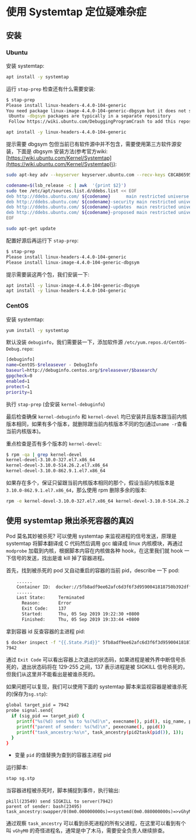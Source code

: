 # 使用 Systemtap 定位疑难杂症

## 安装

### Ubuntu

安装 systemtap:

```bash
apt install -y systemtap
```

运行 `stap-prep` 检查还有什么需要安装:

```bash
$ stap-prep
Please install linux-headers-4.4.0-104-generic
You need package linux-image-4.4.0-104-generic-dbgsym but it does not seem to be available
 Ubuntu -dbgsym packages are typically in a separate repository
 Follow https://wiki.ubuntu.com/DebuggingProgramCrash to add this repository

apt install -y linux-headers-4.4.0-104-generic
```

提示需要 dbgsym 包但当前已有软件源中并不包含，需要使用第三方软件源安装，下面是 dbgsym 安装方法\(参考官方wiki: [https://wiki.ubuntu.com/Kernel/Systemtap](https://wiki.ubuntu.com/Kernel/Systemtap)\):

```bash
sudo apt-key adv --keyserver keyserver.ubuntu.com --recv-keys C8CAB6595FDFF622

codename=$(lsb_release -c | awk  '{print $2}')
sudo tee /etc/apt/sources.list.d/ddebs.list << EOF
deb http://ddebs.ubuntu.com/ ${codename}      main restricted universe multiverse
deb http://ddebs.ubuntu.com/ ${codename}-security main restricted universe multiverse
deb http://ddebs.ubuntu.com/ ${codename}-updates  main restricted universe multiverse
deb http://ddebs.ubuntu.com/ ${codename}-proposed main restricted universe multiverse
EOF

sudo apt-get update
```

配置好源后再运行下 `stap-prep`:

```bash
$ stap-prep
Please install linux-headers-4.4.0-104-generic
Please install linux-image-4.4.0-104-generic-dbgsym
```

提示需要装这两个包，我们安装一下:

```bash
apt install -y linux-image-4.4.0-104-generic-dbgsym
apt install -y linux-headers-4.4.0-104-generic
```

### CentOS

安装 systemtap:

```bash
yum install -y systemtap
```

默认没装 `debuginfo`，我们需要装一下，添加软件源 `/etc/yum.repos.d/CentOS-Debug.repo`:

```bash
[debuginfo]
name=CentOS-$releasever - DebugInfo
baseurl=http://debuginfo.centos.org/$releasever/$basearch/
gpgcheck=0
enabled=1
protect=1
priority=1
```

执行 `stap-prep` \(会安装 `kernel-debuginfo`\)

最后检查确保 `kernel-debuginfo` 和 `kernel-devel` 均已安装并且版本跟当前内核版本相同，如果有多个版本，就删除跟当前内核版本不同的包\(通过`uname -r`查看当前内核版本\)。

重点检查是否有多个版本的 `kernel-devel`:

```bash
$ rpm -qa | grep kernel-devel
kernel-devel-3.10.0-327.el7.x86_64
kernel-devel-3.10.0-514.26.2.el7.x86_64
kernel-devel-3.10.0-862.9.1.el7.x86_64
```

如果存在多个，保证只留跟当前内核版本相同的那个，假设当前内核版本是 `3.10.0-862.9.1.el7.x86_64`，那么使用 rpm 删除多余的版本:

```bash
rpm -e kernel-devel-3.10.0-327.el7.x86_64 kernel-devel-3.10.0-514.26.2.el7.x86_64
```

## 使用 systemtap 揪出杀死容器的真凶

Pod 莫名其妙被杀死? 可以使用 systemtap 来监视进程的信号发送，原理是 systemtap 将脚本翻译成 C 代码然后调用 gcc 编译成 linux 内核模块，再通过 `modprobe` 加载到内核，根据脚本内容在内核做各种 hook，在这里我们就 hook 一下信号的发送，找出是谁 kill 掉了容器进程。

首先，找到被杀死的 pod 又自动重启的容器的当前 pid，describe 一下 pod:

```bash
    ......
    Container ID:  docker://5fb8adf9ee62afc6d3f6f3d9590041818750b392dff015d7091eaaf99cf1c945
    ......
    Last State:     Terminated
      Reason:       Error
      Exit Code:    137
      Started:      Thu, 05 Sep 2019 19:22:30 +0800
      Finished:     Thu, 05 Sep 2019 19:33:44 +0800
```

拿到容器 id 反查容器的主进程 pid:

```bash
$ docker inspect -f "{{.State.Pid}}" 5fb8adf9ee62afc6d3f6f3d9590041818750b392dff015d7091eaaf99cf1c945
7942
```

通过 `Exit Code` 可以看出容器上次退出的状态码，如果进程是被外界中断信号杀死的，退出状态码将在 129-255 之间，137 表示进程是被 SIGKILL 信号杀死的，但我们从这里并不能看出是被谁杀死的。

如果问题可以复现，我们可以使用下面的 systemtap 脚本来监视容器是被谁杀死的\(保存为`sg.stp`\):

```bash
global target_pid = 7942
probe signal.send{
  if (sig_pid == target_pid) {
    printf("%s(%d) send %s to %s(%d)\n", execname(), pid(), sig_name, pid_name, sig_pid);
    printf("parent of sender: %s(%d)\n", pexecname(), ppid())
    printf("task_ancestry:%s\n", task_ancestry(pid2task(pid()), 1));
  }
}
```

* 变量 `pid` 的值替换为查到的容器主进程 pid

运行脚本:

```bash
stap sg.stp
```

当容器进程被杀死时，脚本捕捉到事件，执行输出:

```text
pkill(23549) send SIGKILL to server(7942)
parent of sender: bash(23495)
task_ancestry:swapper/0(0m0.000000000s)=>systemd(0m0.080000000s)=>vGhyM0(19491m2.579563677s)=>sh(33473m38.074571885s)=>bash(33473m38.077072025s)=>bash(33473m38.081028267s)=>bash(33475m4.817798337s)=>pkill(33475m5.202486630s)
```

通过观察 `task_ancestry` 可以看到杀死进程的所有父进程，在这里可以看到有个叫 `vGhyM0` 的奇怪进程名，通常是中了木马，需要安全负责人继续排查。

